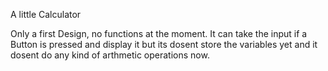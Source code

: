 A little Calculator

Only a first Design, no functions at the moment. 
It can take the input if a Button is pressed and display it but its dosent store the variables yet and it dosent do any kind of arthmetic operations now.

